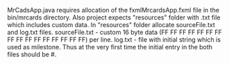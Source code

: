 MrCadsApp.java requires allocation of the fxmlMrcardsApp.fxml file in the bin/mrcards directory.
Also project expects "resources" folder with .txt file which includes custom data.
In "resources" folder allocate sourceFile.txt and log.txt files.
sourceFile.txt - custom 16 byte data (FF FF FF FF FF FF FF FF FF FF FF FF FF FF FF FF) per line.
log.txt - file with initial string which is used as milestone. Thus at the very first time the initial entry in the both files
should be #.
